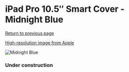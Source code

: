 # iPad Pro 10.5″ Smart Cover - Midnight Blue

[Return to previous page](/ipad_pro105)

[High-resolution image from Apple](https://store.storeimages.cdn-apple.com/8756/as-images.apple.com/is/MQ092?wid=4500&hei=4500&fmt=png)

<div style="width: 384px"><img src="/everyphone/MQ092.png" alt="Midnight Blue"></div>

### Under construction

